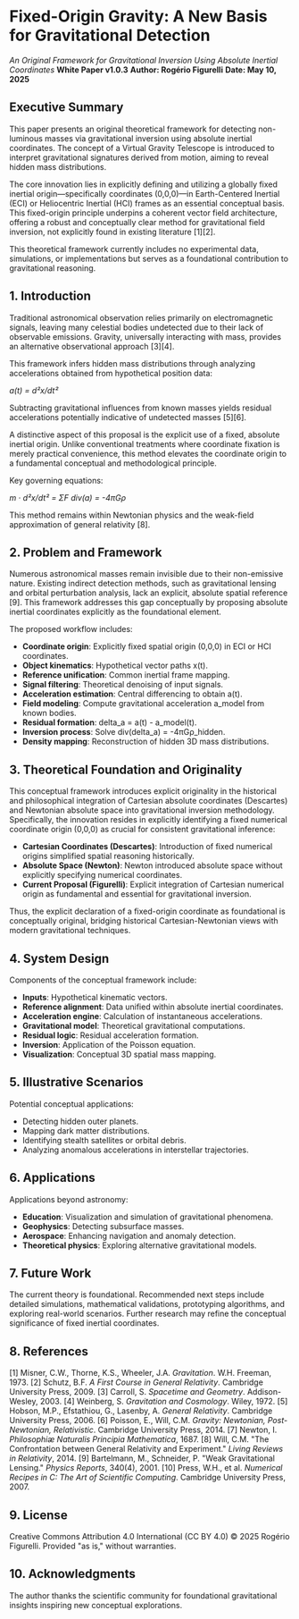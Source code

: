 # Fixed-Origin Gravity: A New Basis for Gravitational Detection

*An Original Framework for Gravitational Inversion Using Absolute Inertial Coordinates*
**White Paper v1.0.3**
**Author: Rogério Figurelli**
**Date: May 10, 2025**

## Executive Summary

This paper presents an original theoretical framework for detecting non-luminous masses via gravitational inversion using absolute inertial coordinates. The concept of a Virtual Gravity Telescope is introduced to interpret gravitational signatures derived from motion, aiming to reveal hidden mass distributions.

The core innovation lies in explicitly defining and utilizing a globally fixed inertial origin—specifically coordinates (0,0,0)—in Earth-Centered Inertial (ECI) or Heliocentric Inertial (HCI) frames as an essential conceptual basis. This fixed-origin principle underpins a coherent vector field architecture, offering a robust and conceptually clear method for gravitational field inversion, not explicitly found in existing literature \[1]\[2].

This theoretical framework currently includes no experimental data, simulations, or implementations but serves as a foundational contribution to gravitational reasoning.

## 1. Introduction

Traditional astronomical observation relies primarily on electromagnetic signals, leaving many celestial bodies undetected due to their lack of observable emissions. Gravity, universally interacting with mass, provides an alternative observational approach \[3]\[4].

This framework infers hidden mass distributions through analyzing accelerations obtained from hypothetical position data:

*a(t) = d²x/dt²*

Subtracting gravitational influences from known masses yields residual accelerations potentially indicative of undetected masses \[5]\[6].

A distinctive aspect of this proposal is the explicit use of a fixed, absolute inertial origin. Unlike conventional treatments where coordinate fixation is merely practical convenience, this method elevates the coordinate origin to a fundamental conceptual and methodological principle.

Key governing equations:

*m · d²x/dt² = ΣF*
*div(a) = -4πGρ*

This method remains within Newtonian physics and the weak-field approximation of general relativity \[8].

## 2. Problem and Framework

Numerous astronomical masses remain invisible due to their non-emissive nature. Existing indirect detection methods, such as gravitational lensing and orbital perturbation analysis, lack an explicit, absolute spatial reference \[9]. This framework addresses this gap conceptually by proposing absolute inertial coordinates explicitly as the foundational element.

The proposed workflow includes:

* **Coordinate origin**: Explicitly fixed spatial origin (0,0,0) in ECI or HCI coordinates.
* **Object kinematics**: Hypothetical vector paths x(t).
* **Reference unification**: Common inertial frame mapping.
* **Signal filtering**: Theoretical denoising of input signals.
* **Acceleration estimation**: Central differencing to obtain a(t).
* **Field modeling**: Compute gravitational acceleration a\_model from known bodies.
* **Residual formation**: delta\_a = a(t) - a\_model(t).
* **Inversion process**: Solve div(delta\_a) = -4πGρ\_hidden.
* **Density mapping**: Reconstruction of hidden 3D mass distributions.

## 3. Theoretical Foundation and Originality

This conceptual framework introduces explicit originality in the historical and philosophical integration of Cartesian absolute coordinates (Descartes) and Newtonian absolute space into gravitational inversion methodology. Specifically, the innovation resides in explicitly identifying a fixed numerical coordinate origin (0,0,0) as crucial for consistent gravitational inference:

* **Cartesian Coordinates (Descartes)**: Introduction of fixed numerical origins simplified spatial reasoning historically.
* **Absolute Space (Newton)**: Newton introduced absolute space without explicitly specifying numerical coordinates.
* **Current Proposal (Figurelli)**: Explicit integration of Cartesian numerical origin as fundamental and essential for gravitational inversion.

Thus, the explicit declaration of a fixed-origin coordinate as foundational is conceptually original, bridging historical Cartesian-Newtonian views with modern gravitational techniques.

## 4. System Design

Components of the conceptual framework include:

* **Inputs**: Hypothetical kinematic vectors.
* **Reference alignment**: Data unified within absolute inertial coordinates.
* **Acceleration engine**: Calculation of instantaneous accelerations.
* **Gravitational model**: Theoretical gravitational computations.
* **Residual logic**: Residual acceleration formation.
* **Inversion**: Application of the Poisson equation.
* **Visualization**: Conceptual 3D spatial mass mapping.

## 5. Illustrative Scenarios

Potential conceptual applications:

* Detecting hidden outer planets.
* Mapping dark matter distributions.
* Identifying stealth satellites or orbital debris.
* Analyzing anomalous accelerations in interstellar trajectories.

## 6. Applications

Applications beyond astronomy:

* **Education**: Visualization and simulation of gravitational phenomena.
* **Geophysics**: Detecting subsurface masses.
* **Aerospace**: Enhancing navigation and anomaly detection.
* **Theoretical physics**: Exploring alternative gravitational models.

## 7. Future Work

The current theory is foundational. Recommended next steps include detailed simulations, mathematical validations, prototyping algorithms, and exploring real-world scenarios. Further research may refine the conceptual significance of fixed inertial coordinates.

## 8. References

\[1] Misner, C.W., Thorne, K.S., Wheeler, J.A. *Gravitation*. W\.H. Freeman, 1973.
\[2] Schutz, B.F. *A First Course in General Relativity*. Cambridge University Press, 2009.
\[3] Carroll, S. *Spacetime and Geometry*. Addison-Wesley, 2003.
\[4] Weinberg, S. *Gravitation and Cosmology*. Wiley, 1972.
\[5] Hobson, M.P., Efstathiou, G., Lasenby, A. *General Relativity*. Cambridge University Press, 2006.
\[6] Poisson, E., Will, C.M. *Gravity: Newtonian, Post-Newtonian, Relativistic*. Cambridge University Press, 2014.
\[7] Newton, I. *Philosophiæ Naturalis Principia Mathematica*, 1687.
\[8] Will, C.M. "The Confrontation between General Relativity and Experiment." *Living Reviews in Relativity*, 2014.
\[9] Bartelmann, M., Schneider, P. "Weak Gravitational Lensing." *Physics Reports*, 340(4), 2001.
\[10] Press, W\.H., et al. *Numerical Recipes in C: The Art of Scientific Computing*. Cambridge University Press, 2007.

## 9. License

Creative Commons Attribution 4.0 International (CC BY 4.0) © 2025 Rogério Figurelli. Provided "as is," without warranties.

## 10. Acknowledgments

The author thanks the scientific community for foundational gravitational insights inspiring new conceptual explorations.
